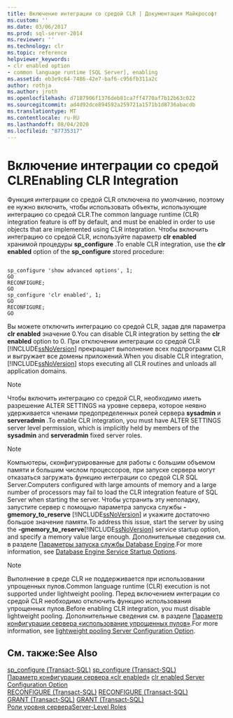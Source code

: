 ```yaml
---
title: Включение интеграции со средой CLR | Документация Майкрософт
ms.custom: ''
ms.date: 03/06/2017
ms.prod: sql-server-2014
ms.reviewer: ''
ms.technology: clr
ms.topic: reference
helpviewer_keywords:
- clr enabled option
- common language runtime [SQL Server], enabling
ms.assetid: eb3e9c64-7486-42e7-baf6-c956fb311a2c
author: rothja
ms.author: jroth
ms.openlocfilehash: d7187906f1376deb81ca7ff4770af7b12b63c022
ms.sourcegitcommit: ad4d92dce894592a259721a1571b1d8736abacdb
ms.translationtype: MT
ms.contentlocale: ru-RU
ms.lasthandoff: 08/04/2020
ms.locfileid: "87735317"
---
```

# <a name="enabling-clr-integration"></a><span data-ttu-id="c37eb-102">Включение интеграции со средой CLR</span><span class="sxs-lookup"><span data-stu-id="c37eb-102">Enabling CLR Integration</span></span>
  <span data-ttu-id="c37eb-103">Функция интеграции со средой CLR отключена по умолчанию, поэтому ее нужно включить, чтобы использовать объекты, использующие интеграцию со средой CLR.</span><span class="sxs-lookup"><span data-stu-id="c37eb-103">The common language runtime (CLR) integration feature is off by default, and must be enabled in order to use objects that are implemented using CLR integration.</span></span> <span data-ttu-id="c37eb-104">Чтобы включить интеграцию со средой CLR, используйте параметр **clr enabled** хранимой процедуры **sp_configure** .</span><span class="sxs-lookup"><span data-stu-id="c37eb-104">To enable CLR integration, use the **clr enabled** option of the **sp_configure** stored procedure:</span></span>  
  
```  
  
sp_configure 'show advanced options', 1;  
GO  
RECONFIGURE;  
GO  
sp_configure 'clr enabled', 1;  
GO  
RECONFIGURE;  
GO  
```  
  
 <span data-ttu-id="c37eb-105">Вы можете отключить интеграцию со средой CLR, задав для параметра **clr enabled** значение 0.</span><span class="sxs-lookup"><span data-stu-id="c37eb-105">You can disable CLR integration by setting the **clr enabled** option to 0.</span></span> <span data-ttu-id="c37eb-106">При отключении интеграции со средой CLR [!INCLUDE[ssNoVersion](../../../includes/ssnoversion-md.md)] прекращает выполнение всех подпрограмм CLR и выгружает все домены приложений.</span><span class="sxs-lookup"><span data-stu-id="c37eb-106">When you disable CLR integration, [!INCLUDE[ssNoVersion](../../../includes/ssnoversion-md.md)] stops executing all CLR routines and unloads all application domains.</span></span>  
  
> [!NOTE]  
>  <span data-ttu-id="c37eb-107">Чтобы включить интеграцию со средой CLR, необходимо иметь разрешение ALTER SETTINGS на уровне сервера, которое неявно удерживается членами предопределенных ролей сервера **sysadmin** и **serveradmin** .</span><span class="sxs-lookup"><span data-stu-id="c37eb-107">To enable CLR integration, you must have ALTER SETTINGS server level permission, which is implicitly held by members of the **sysadmin** and **serveradmin** fixed server roles.</span></span>  
  
> [!NOTE]  
>  <span data-ttu-id="c37eb-108">Компьютеры, сконфигурированные для работы с большим объемом памяти и большим числом процессоров, при запуске сервера могут отказаться загружать функцию интеграции со средой CLR SQL Server.</span><span class="sxs-lookup"><span data-stu-id="c37eb-108">Computers configured with large amounts of memory and a large number of processors may fail to load the CLR integration feature of SQL Server when starting the server.</span></span> <span data-ttu-id="c37eb-109">Чтобы устранить эту неполадку, запустите сервер с помощью параметра запуска службы **-gmemory_to_reserve** [!INCLUDE[ssNoVersion](../../../includes/ssnoversion-md.md)] и укажите достаточно большое значение памяти.</span><span class="sxs-lookup"><span data-stu-id="c37eb-109">To address this issue, start the server by using the **-gmemory_to_reserve**[!INCLUDE[ssNoVersion](../../../includes/ssnoversion-md.md)] service startup option, and specify a memory value large enough.</span></span> <span data-ttu-id="c37eb-110">Дополнительные сведения см. в разделе [Параметры запуска службы Database Engine](../../database-engine/configure-windows/database-engine-service-startup-options.md).</span><span class="sxs-lookup"><span data-stu-id="c37eb-110">For more information, see [Database Engine Service Startup Options](../../database-engine/configure-windows/database-engine-service-startup-options.md).</span></span>  
  
> [!NOTE]  
>  <span data-ttu-id="c37eb-111">Выполнение в среде CLR не поддерживается при использовании упрощенных пулов.</span><span class="sxs-lookup"><span data-stu-id="c37eb-111">Common language runtime (CLR) execution is not supported under lightweight pooling.</span></span> <span data-ttu-id="c37eb-112">Перед включением интеграции со средой CLR необходимо отключить функцию использования упрощенных пулов.</span><span class="sxs-lookup"><span data-stu-id="c37eb-112">Before enabling CLR integration, you must disable lightweight pooling.</span></span> <span data-ttu-id="c37eb-113">Дополнительные сведения см. в разделе [Параметр конфигурации сервера «использование упрощенных пулов»](../../database-engine/configure-windows/lightweight-pooling-server-configuration-option.md).</span><span class="sxs-lookup"><span data-stu-id="c37eb-113">For more information, see [lightweight pooling Server Configuration Option](../../database-engine/configure-windows/lightweight-pooling-server-configuration-option.md).</span></span>  
  
## <a name="see-also"></a><span data-ttu-id="c37eb-114">См. также:</span><span class="sxs-lookup"><span data-stu-id="c37eb-114">See Also</span></span>  
 <span data-ttu-id="c37eb-115">[sp_configure (Transact-SQL)](/sql/relational-databases/system-stored-procedures/sp-configure-transact-sql) </span><span class="sxs-lookup"><span data-stu-id="c37eb-115">[sp_configure &#40;Transact-SQL&#41;](/sql/relational-databases/system-stored-procedures/sp-configure-transact-sql) </span></span>  
 <span data-ttu-id="c37eb-116">[Параметр конфигурации сервера «clr enabled»](../../database-engine/configure-windows/clr-enabled-server-configuration-option.md) </span><span class="sxs-lookup"><span data-stu-id="c37eb-116">[clr enabled Server Configuration Option](../../database-engine/configure-windows/clr-enabled-server-configuration-option.md) </span></span>  
 <span data-ttu-id="c37eb-117">[RECONFIGURE (Transact-SQL)](/sql/t-sql/language-elements/reconfigure-transact-sql) </span><span class="sxs-lookup"><span data-stu-id="c37eb-117">[RECONFIGURE &#40;Transact-SQL&#41;](/sql/t-sql/language-elements/reconfigure-transact-sql) </span></span>  
 <span data-ttu-id="c37eb-118">[GRANT (Transact-SQL)](/sql/t-sql/statements/grant-transact-sql) </span><span class="sxs-lookup"><span data-stu-id="c37eb-118">[GRANT &#40;Transact-SQL&#41;](/sql/t-sql/statements/grant-transact-sql) </span></span>  
 [<span data-ttu-id="c37eb-119">Роли уровня сервера</span><span class="sxs-lookup"><span data-stu-id="c37eb-119">Server-Level Roles</span></span>](../security/authentication-access/server-level-roles.md)  
  
  
